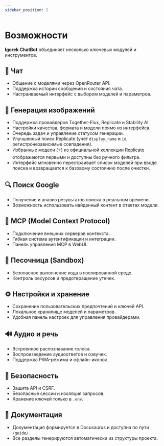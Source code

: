 ```yaml
---
sidebar_position: 5
---
```


# Возможности

**Igorek ChatBot** объединяет несколько ключевых модулей и инструментов.

## 💬 Чат
- Общение с моделями через OpenRouter API.  
- Поддержка истории сообщений и состояния чата.  
- Настраиваемый интерфейс с выбором моделей и параметров.

## 🎨 Генерация изображений
- Поддержка провайдеров Together-Flux, Replicate и Stability AI.  
- Настройки качества, формата и модели прямо из интерфейса.  
- Очередь задач и управление статусом генерации.
- Улучшенный поиск Replicate (учёт `display_name` и `id`, регистронезависимые совпадения).
- Избранные модели (⭐) из официальной коллекции Replicate отображаются первыми и доступны без ручного фильтра.
- Интерфейс мгновенно перестраивает список моделей при вводе поиска и возвращается к базовому состоянию после очистки.

## 🔍 Поиск Google
- Получение и анализ результатов поиска в реальном времени.  
- Возможность использовать найденный контент в ответах модели.

## 🧩 MCP (Model Context Protocol)
- Подключение внешних серверов контекста.  
- Гибкая система аутентификации и интеграции.  
- Панель управления MCP в WebUI.

## 🧱 Песочница (Sandbox)
- Безопасное выполнение кода в изолированной среде.  
- Контроль ресурсов и предотвращение утечек.

## ⚙️ Настройки и хранение
- Сохранение пользовательских предпочтений и ключей API.  
- Локальное хранилище моделей и параметров.  
- Удобная панель настроек для управления провайдерами.

## 🔊 Аудио и речь
- Встроенное распознавание голоса.  
- Воспроизведение аудиоответов и озвучек.  
- Поддержка PWA-режима и офлайн-иконок.

## 🔐 Безопасность
- Защита API и CSRF.  
- Безопасные сессии и изоляция запросов.  
- Хранение ключей только в `.env`.

## 📘 Документация
- Документация формируется в Docusaurus и доступна по пути `/guide/`.  
- Все разделы генерируются автоматически из структуры проекта.
